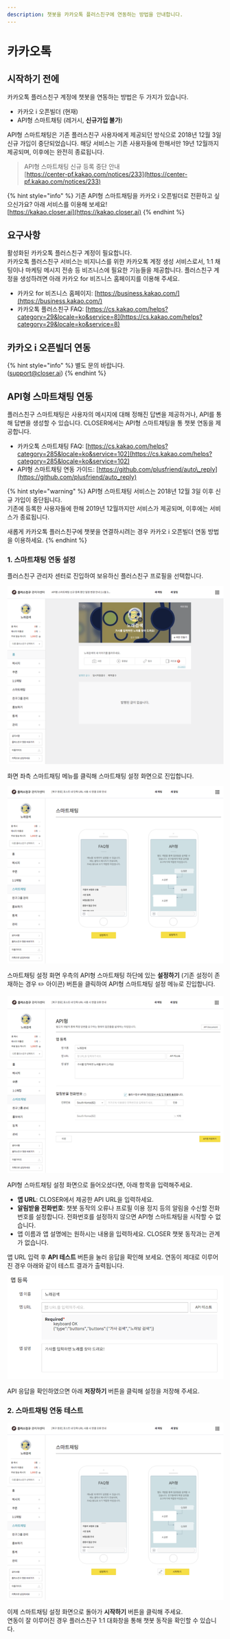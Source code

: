 ```yaml
---
description: 챗봇을 카카오톡 플러스친구에 연동하는 방법을 안내합니다.
---
```


# 카카오톡

## 시작하기 전에    <a id="announcement"></a>

카카오톡 플러스친구 계정에 챗봇을 연동하는 방법은 두 가지가 있습니다.

* 카카오 i 오픈빌더 \(현재\)
* API형 스마트채팅 \(레거시, **신규가입 불가**\)

API형 스마트채팅은 기존 플러스친구 사용자에게 제공되던 방식으로 2018년 12월 3일 신규 가입이 중단되었습니다. 해당 서비스는 기존 사용자들에 한해서만 19년 12월까지 제공되며, 이후에는 완전히 종료됩니다.

> API형 스마트채팅 신규 등록 중단 안내  
> [https://center-pf.kakao.com/notices/233](https://center-pf.kakao.com/notices/233)

{% hint style="info" %}
기존 API형 스마트채팅을 카카오 i 오픈빌더로 전환하고 싶으신가요? 아래 서비스를 이용해 보세요!  
[https://kakao.closer.ai](https://kakao.closer.ai)
{% endhint %}

## 요구사항  <a id="prerequisite"></a>

활성화된 카카오톡 플러스친구 계정이 필요합니다.  
카카오톡 플러스친구 서비스는 비지니스를 위한 카카오톡 계정 생성 서비스로서, 1:1 채팅이나 마케팅 메시지 전송 등 비즈니스에 필요한 기능들을 제공합니다. 플러스친구 계정을 생성하려면 아래 카카오 for 비즈니스 홈페이지를 이용해 주세요.

* 카카오 for 비즈니스 홈페이지: [https://business.kakao.com/](https://business.kakao.com/)
* 카카오톡 플러스친구 FAQ: [https://cs.kakao.com/helps?category=29&locale=ko&service=8](https://cs.kakao.com/helps?category=29&locale=ko&service=8)

## 카카오 i 오픈빌더 연동    <a id="openbuilder"></a>

{% hint style="info" %}
별도 문의 바랍니다.  
\([support@closer.ai](mailto:support@closer.ai?subject=카카오톡%20오픈빌더%20연동%20문의)\)
{% endhint %}

## API형 스마트채팅 연동 <a id="smartchat"></a>

플러스친구 스마트채팅은 사용자의 메시지에 대해 정해진 답변을 제공하거나, API를 통해 답변을 생성할 수 있습니다. CLOSER에서는 API형 스마트채팅을 통 챗봇 연동을 제공합니다.

* 카카오톡 스마트채팅 FAQ: [https://cs.kakao.com/helps?category=285&locale=ko&service=102](https://cs.kakao.com/helps?category=285&locale=ko&service=102)
* API형 스마트채팅 연동 가이드: [https://github.com/plusfriend/auto\_reply](https://github.com/plusfriend/auto_reply)

{% hint style="warning" %}
API형 스마트채팅 서비스는 2018년 12월 3일 이후 신규 가입이 중단됩니다.  
기존에 등록한 사용자들에 한해 2019년 12월까지만 서비스가 제공되며, 이후에는 서비스가 종료됩니다.

새롭게 카카오톡 플러스친구에 챗봇을 연결하시려는 경우 카카오 i 오픈빌더 연동 방법을 이용하세요.
{% endhint %}

### 1. 스마트채팅 연동 설정

플러스친구 관리자 센터로 진입하여 보유하신 플러스친구 프로필을 선택합니다.

![&#xD50C;&#xB7EC;&#xC2A4;&#xCE5C;&#xAD6C; &#xAD00;&#xB9AC;&#xC790;&#xC13C;&#xD130; &#xD504;&#xB85C;&#xD544; &#xCD08;&#xAE30; &#xD654;&#xBA74;](../../../.gitbook/assets/kakao_smartchat_1.png)

화면 좌측 스마트채팅 메뉴를 클릭해 스마트채팅 설정 화면으로 진입합니다.

![&#xD50C;&#xB7EC;&#xC2A4;&#xCE5C;&#xAD6C; &#xAD00;&#xB9AC;&#xC790;&#xC13C;&#xD130; &#xC2A4;&#xB9C8;&#xD2B8;&#xCC44;&#xD305; &#xC124;&#xC815; &#xD654;&#xBA74;](../../../.gitbook/assets/kakao_smartchat_5.png)

스마트채팅 설정 화면 우측의 API형 스마트채팅 하단에 있는 **설정하기** \(기존 설정이 존재하는 경우 ✏️ 아이콘\) 버튼을 클릭하여 API형 스마트채팅 설정 메뉴로 진입합니다.

![&#xD50C;&#xB7EC;&#xC2A4;&#xCE5C;&#xAD6C; &#xAD00;&#xB9AC;&#xC790;&#xC13C;&#xD130; API&#xD615; &#xC2A4;&#xB9C8;&#xD2B8;&#xCC44;&#xD305; &#xC124;&#xC815; &#xD654;&#xBA74; ](../../../.gitbook/assets/kakao_smartchat_3.png)

API형 스마트채팅 설정 화면으로 들어오셨다면, 아래 항목을 입력해주세요.

* **앱 URL**: CLOSER에서 제공한 API URL을 입력하세요.
* **알림받을 전화번호**: 챗봇 동작의 오류나 프로필 이용 정지 등의 알림을 수신할 전화번호를 설정합니다. 전화번호를 설정하지 않으면 API형 스마트채팅을 시작할 수 없습니다.
* 앱 이름과 앱 설명에는 원하시는 내용을 입력하세요. CLOSER 챗봇 동작과는 관계가 없습니다.

앱 URL 입력 후 **API 테스트** 버튼을 눌러 응답을 확인해 보세요. 연동이 제대로 이루어 진 경우 아래와 같이 테스트 결과가 출력됩니다.

![&#xD50C;&#xB7EC;&#xC2A4;&#xCE5C;&#xAD6C; &#xAD00;&#xB9AC;&#xC790;&#xC13C;&#xD130; API&#xD615; &#xC2A4;&#xB9C8;&#xD2B8;&#xCC44;&#xD305; &#xC124;&#xC815; &#xD654;&#xBA74; - API &#xD14C;&#xC2A4;&#xD2B8; &#xACB0;&#xACFC;](../../../.gitbook/assets/kakao_smartchat_4.png)

API 응답을 확인하였으면 아래 **저장하기** 버튼을 클릭해 설정을 저장해 주세요.

### 2. 스마트채팅 연동 테스트

![&#xD50C;&#xB7EC;&#xC2A4;&#xCE5C;&#xAD6C; &#xAD00;&#xB9AC;&#xC790;&#xC13C;&#xD130; &#xC2A4;&#xB9C8;&#xD2B8;&#xCC44;&#xD305; &#xC124;&#xC815; &#xD654;&#xBA74; \(&#xC5F0;&#xB3D9; &#xC124;&#xC815; &#xD6C4;\) ](../../../.gitbook/assets/kakao_smartchat_2.png)

이제 스마트채팅 설정 화면으로 돌아가 **시작하기** 버튼을 클릭해 주세요.  
연동이 잘 이루어진 경우 플러스친구 1:1 대화창을 통해 챗봇 동작을 확인할 수 있습니다.

